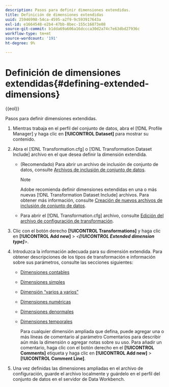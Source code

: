 ```yaml
---
description: Pasos para definir dimensiones extendidas.
title: Definición de dimensiones extendidas
uuid: 25946998-54ca-4595-a2f9-9c593917643a
exl-id: e1664548-e2b4-47bb-8bec-155c16873e08
source-git-commit: b1dda69a606a16dccca30d2a74c7e63dbd27936c
workflow-type: tm+mt
source-wordcount: '191'
ht-degree: 9%

---
```


# Definición de dimensiones extendidas{#defining-extended-dimensions}

{{eol}}

Pasos para definir dimensiones extendidas.

1. Mientras trabaja en el perfil del conjunto de datos, abra el [!DNL Profile Manager] y haga clic en **[!UICONTROL Dataset]** para mostrar su contenido.
1. Abra el [!DNL Transformation.cfg] o [!DNL Transformation Dataset Include] archivo en el que desea definir la dimensión extendida.

   * (Recomendado) Para abrir un archivo de inclusión de conjunto de datos, consulte [Archivos de inclusión de conjunto de datos](../../../home/c-dataset-const-proc/c-dataset-inc-files/c-abt-dataset-inc-files.md).

      >[!NOTE]
      >
      >Adobe recomienda definir dimensiones extendidas en una o más nuevas [!DNL Transformation Dataset Include] archivos. Para obtener más información, consulte [Creación de nuevos archivos de inclusión de conjunto de datos](../../../home/c-dataset-const-proc/c-dataset-inc-files/c-work-dataset-inc-files/t-create-new-dataset-inc-files.md#task-b29f30605c374a6ca747ac843337b06e).

   * Para abrir el [!DNL Transformation.cfg] archivo, consulte [Edición del archivo de configuración de transformación](../../../home/c-dataset-const-proc/c-trans-config-file/t-edit-trans-config-file.md#task-cfef4142c1bf4437a669d1fdc75cabbc).

1. Clic con el botón derecho **[!UICONTROL Transformations]** y haga clic en **[!UICONTROL Add new]** > *&lt;**[!UICONTROL Extended dimension type]**>*.
1. Introduzca la información adecuada para su dimensión extendida. Para obtener descripciones de los tipos de transformación e información sobre sus parámetros, consulte las secciones siguientes:

   * [Dimensiones contables](../../../home/c-dataset-const-proc/c-ex-dim/c-types-ex-dim/c-count-dim.md#concept-f28b633419494e7bbc510012dbfcc6f8)
   * [Dimensiones simples](../../../home/c-dataset-const-proc/c-ex-dim/c-types-ex-dim/c-simple-dim.md#concept-c1d804dac4094489afe61560d2908181)
   * [Dimensión “varios a varios”](../../../home/c-dataset-const-proc/c-ex-dim/c-types-ex-dim/c-many-dim.md#concept-5ed3cca8b2194d4f96134f6238040998)
   * [Dimensiones numéricas](../../../home/c-dataset-const-proc/c-ex-dim/c-types-ex-dim/c-num-dim.md#concept-8513b9afaff447c8b334410b565b91ed)
   * [Dimensiones denormales](../../../home/c-dataset-const-proc/c-ex-dim/c-types-ex-dim/c-denormal-dim.md#concept-54a2600b8ee748b7acff405daccf3489)
   * [Dimensiones temporales](../../../home/c-dataset-const-proc/c-ex-dim/c-types-ex-dim/c-time-dim.md#concept-1e4eeb8d33964bb2a8d5768d6439df67)

      Para cualquier dimensión ampliada que defina, puede agregar una o más líneas de comentario al parámetro Comentarios para describir aún más la dimensión o agregar notas sobre su uso. Para añadir un comentario, haga clic con el botón derecho en el **[!UICONTROL Comments]** etiqueta y haga clic en **[!UICONTROL Add new]** > **[!UICONTROL Comment Line]**.

1. Una vez definidas las dimensiones ampliadas en el archivo de configuración, guarde el archivo localmente y guárdelo en el perfil del conjunto de datos en el servidor de Data Workbench.
